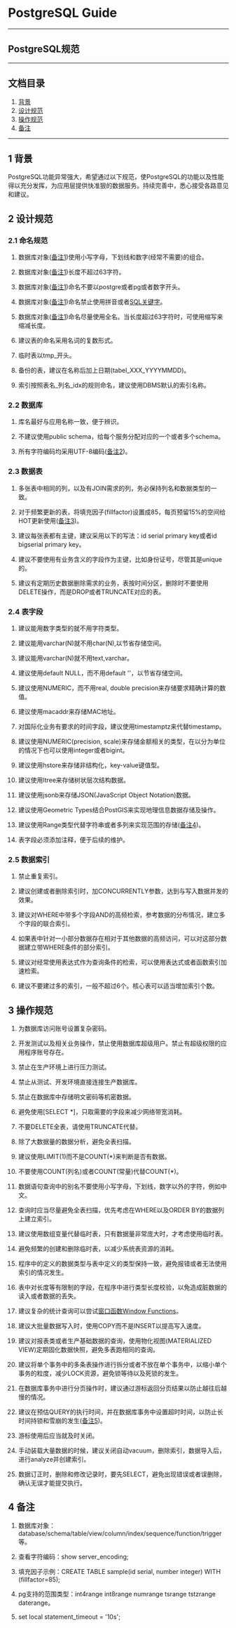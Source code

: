 # PostgreSQL Guide

---	
## PostgreSQL规范

---

## 文档目录

1. [背景](#1-背景)
1. [设计规范](#2-设计规范)
1. [操作规范](#3-操作规范)
1. [备注](#4-备注)

---
## 1 背景

PostgreSQL功能异常强大，希望通过以下规范，使PostgreSQL的功能以及性能得以充分发挥，为应用层提供快准狠的数据服务。持续完善中，悉心接受各路意见和建议。


## 2 设计规范

### 2.1 命名规范

1. 数据库对象([备注1](#4-备注))使用小写字母，下划线和数字(经常不需要)的组合。

1. 数据库对象([备注1](#4-备注))长度不超过63字符。

1. 数据库对象([备注1](#4-备注))命名不要以postgre或者pg或者数字开头。

1. 数据库对象([备注1](#4-备注))命名禁止使用拼音或者[SQL关键字](https://www.postgresql.org/docs/current/static/sql-keywords-appendix.html)。

1. 数据库对象([备注1](#4-备注))命名尽量使用全名。当长度超过63字符时，可使用缩写来缩减长度。

1. 建议表的命名采用名词的复数形式。

1. 临时表以tmp_开头。

1. 备份的表，建议在名称后加上日期(tabel\_XXX_YYYYMMDD)。

1. 索引按照表名_列名_idx的规则命名，建议使用DBMS默认的索引名称。

### 2.2 数据库

1. 库名最好与应用名称一致，便于辨识。

1. 不建议使用public schema，给每个服务分配对应的一个或者多个schema。

1. 所有字符编码均采用UTF-8编码([备注2](#4-备注))。

### 2.3 数据表

1. 多张表中相同的列，以及有JOIN需求的列，务必保持列名和数据类型的一致。

1. 对于频繁更新的表，将填充因子(fillfactor)设置成85，每页预留15%的空间给HOT更新使用([备注3](#4-备注))。

1. 建议每张表都有主键，建议采用以下的写法：id serial primary key或者id bigserial primary key。

1. 建议不要使用有业务含义的字段作为主键，比如身份证号，尽管其是unique的。

1. 建议有定期历史数据删除需求的业务，表按时间分区，删除时不要使用DELETE操作，而是DROP或者TRUNCATE对应的表。

### 2.4 表字段

1. 建议能用数字类型的就不用字符类型。

1. 建议能用varchar(N)就不用char(N),以节省存储空间。

1. 建议能用varchar(N)就不用text,varchar。

1. 建议使用default NULL，而不用default ''，以节省存储空间。

1. 建议使用NUMERIC，而不用real, double precision来存储要求精确计算的数值。

1. 建议使用macaddr来存储MAC地址。

1. 对国际化业务有要求的时间字段，建议使用timestamptz来代替timestamp。

1. 建议使用NUMERIC(precision, scale)来存储金额相关的类型，在以分为单位的情况下也可以使用integer或者bigint。

1. 建议使用hstore来存储非结构化，key-value键值型。

1. 建议使用ltree来存储树状层次结构数据。

1. 建议使用jsonb来存储JSON(JavaScript Object Notation)数据。

1. 建议使用Geometric Types结合PostGIS来实现地理信息数据存储及操作。

1. 建议使用Range类型代替字符串或者多列来实现范围的存储([备注4](#4-备注))。

1. 表字段必须添加注释，便于后续的维护。

### 2.5 数据索引

1. 禁止重复索引。

1. 建议创建或者删除索引时，加CONCURRENTLY参数，达到与写入数据并发的效果。

1. 建议对WHERE中带多个字段AND的高频检索，参考数据的分布情况，建立多个字段的联合索引。

1. 如果表中针对一小部分数据存在相对于其他数据的高频访问，可以对这部分数据建立带WHERE条件的部分索引。

1. 建议对经常使用表达式作为查询条件的检索，可以使用表达式或者函数索引加速检索。

1. 建议不要建过多的索引，一般不超过6个。核心表可以适当增加索引个数。

## 3 操作规范

1. 为数据库访问账号设置复杂密码。

1. 开发测试以及相关业务操作，禁止使用数据库超级用户。禁止有超级权限的应用程序账号存在。

1. 禁止在生产环境上进行压力测试。

1. 禁止从测试、开发环境直接连接生产数据库。 

1. 禁止在数据库中存储明文密码等机密数据。

1. 避免使用[SELECT *]，只取需要的字段来减少网络带宽消耗。

1. 不要DELETE全表，请使用TRUNCATE代替。

1. 除了大数据量的数据分析，避免全表扫描。

1. 建议使用LIMIT(1)而不是COUNT(*)来判断是否有数据。

1. 不要使用COUNT(列名)或者COUNT(常量)代替COUNT(*)。

1. 数据语句查询中的别名不要使用小写字母，下划线，数字以外的字符，例如中文。

1. 查询时应当尽量避免全表扫描，优先考虑在WHERE以及ORDER BY的数据列上建立索引。

1. 建议使用数组变量代替临时表，只有数据量非常庞大时，才考虑使用临时表。

1. 避免频繁的创建和删除临时表，以减少系统表资源的消耗。

1. 程序中的定义的数据类型与表中定义的类型保持一致，避免报错或者无法使用索引的情况发生。

1. 表中对长度等有限制的字段，在程序中进行类型长度校验，以免造成脏数据的读入或者数据的丢失。

1. 建议复杂的统计查询可以尝试[窗口函数Window Functions](https://www.postgresql.org/docs/current/static/tutorial-window.html)。

1. 建议大批量数据写入时，使用COPY而不是INSERT以提高写入速度。

1. 建议对报表类或者生产基础数据的查询，使用物化视图(MATERIALIZED VIEW)定期固化数据快照，避免多表跑相同的查询。

1. 建议将单个事务中的多条表操作进行拆分或者不放在单个事务中，以缩小单个事务的粒度，减少LOCK资源，避免锁等待以及死锁的发生。

1. 在数据库事务中进行分页操作时，建议通过游标返回分页结果以防止越往后越慢的情况。

1. 建议在预估QUERY的执行时间，并在数据库事务中设置超时时间，以防止长时间持锁和雪崩的发生([备注5](#4-备注))。

1. 游标使用后应当就及时关闭。

1. 手动装载大量数据的时候，建议关闭自动vacuum，删除索引，数据导入后，进行analyze并创建索引。

1. 数据订正时，删除和修改记录时，要先SELECT，避免出现错误或者误删除，确认无误才能提交执行。

## 4 备注

1. 数据库对象：database/schema/table/view/column/index/sequence/function/trigger等。

1. 查看字符编码：show server_encoding;

1. 填充因子示例：CREATE TABLE sample(id serial, number integer) WITH (fillfactor=85);

1. pg支持的范围类型：int4range int8range numrange tsrange tstzrange daterange。

1. set local statement_timeout = '10s';
